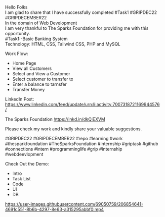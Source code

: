 Hello Folks  
I am glad to share that I have successfully completed #Task1 #GRIPDEC22 #GRIPDECEMBER22  
In the domain of Web Development  
I am very thankful to The Sparks Foundation for providing me with this opportunity.  
#Task1:-Basic Banking System  
Technology: HTML, CSS, Tailwind CSS, PHP and MySQL  

Work Flow: 
- Home Page  
- View all Customers  
- Select and View a Customer  
- Select customer to transfer to  
- Enter a balance to tarnsfer  
- Transfer Money  

LinkedIn Post: https://www.linkedin.com/feed/update/urn:li:activity:7007318721169944576/    

The Sparks Foundation
https://lnkd.in/dkQiEXVM

Please check my work and kindly share your valuable suggestions.

#GRIPDEC22 #GRIPDECEMBER22 #repo #learning #work #thesparkfoundation #TheSparksFoundation #internship #griptask #github #connections #intern #programminglife #grip #internship #webdeevlopment

Check Out the Demo:
- Intro  
- Task List  
- Code  
- UI  
- DB

https://user-images.githubusercontent.com/69050759/206854641-4691c551-8b6b-4297-8e63-a315295abbf0.mp4
